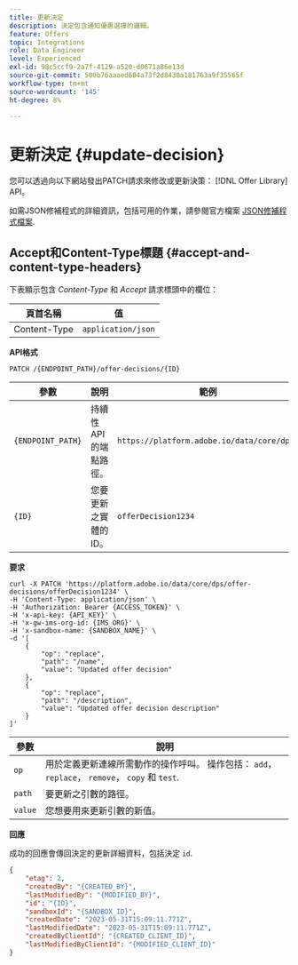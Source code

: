```yaml
---
title: 更新決定
description: 決定包含通知優惠選擇的邏輯。
feature: Offers
topic: Integrations
role: Data Engineer
level: Experienced
exl-id: 98c5ccf9-2a7f-4129-a520-d0671a86e13d
source-git-commit: 500b76aaaed604a73f2d8430a181763a9f35565f
workflow-type: tm+mt
source-wordcount: '145'
ht-degree: 8%

---
```


# 更新決定 {#update-decision}

您可以透過向以下網站發出PATCH請求來修改或更新決策： [!DNL Offer Library] API。

如需JSON修補程式的詳細資訊，包括可用的作業，請參閱官方檔案 [JSON修補程式檔案](https://jsonpatch.com/).

## Accept和Content-Type標題 {#accept-and-content-type-headers}

下表顯示包含 *Content-Type* 和 *Accept* 請求標頭中的欄位：

| 頁首名稱 | 值 |
| ----------- | ----- |
| Content-Type | `application/json` |

**API格式**

```http
PATCH /{ENDPOINT_PATH}/offer-decisions/{ID}
```

| 參數 | 說明 | 範例 |
| --------- | ----------- | ------- |
| `{ENDPOINT_PATH}` | 持續性API的端點路徑。 | `https://platform.adobe.io/data/core/dps/` |
| `{ID}` | 您要更新之實體的ID。 | `offerDecision1234` |

**要求**

```shell
curl -X PATCH 'https://platform.adobe.io/data/core/dps/offer-decisions/offerDecision1234' \
-H 'Content-Type: application/json' \
-H 'Authorization: Bearer {ACCESS_TOKEN}' \
-H 'x-api-key: {API_KEY}' \
-H 'x-gw-ims-org-id: {IMS_ORG}' \
-H 'x-sandbox-name: {SANDBOX_NAME}' \
-d '[
    {
        "op": "replace",
        "path": "/name",
        "value": "Updated offer decision"
    },
    {
        "op": "replace",
        "path": "/description",
        "value": "Updated offer decision description"
    }
]'
```

| 參數 | 說明 |
| --------- | ----------- |
| `op` | 用於定義更新連線所需動作的操作呼叫。 操作包括： `add`， `replace`， `remove`， `copy` 和 `test`. |
| `path` | 要更新之引數的路徑。 |
| `value` | 您想要用來更新引數的新值。 |

**回應**

成功的回應會傳回決定的更新詳細資料，包括決定 `id`.

```json
{
    "etag": 2,
    "createdBy": "{CREATED_BY}",
    "lastModifiedBy": "{MODIFIED_BY}",
    "id": "{ID}",
    "sandboxId": "{SANDBOX_ID}",
    "createdDate": "2023-05-31T15:09:11.771Z",
    "lastModifiedDate": "2023-05-31T15:09:11.771Z",
    "createdByClientId": "{CREATED_CLIENT_ID}",
    "lastModifiedByClientId": "{MODIFIED_CLIENT_ID}"
}
```
